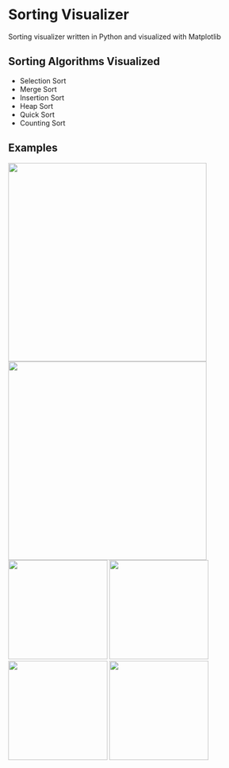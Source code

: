 # Sorting Visualizer
Sorting visualizer written in Python and visualized with Matplotlib

## Sorting Algorithms Visualized
* Selection Sort
* Merge Sort
* Insertion Sort
* Heap Sort
* Quick Sort
* Counting Sort

## Examples
<img src="gifs/SelectionSortGif.gif" width="400" height="400" /> <img src="gifs/MergeSortGif.gif" width="400" height="400" />
<img src="gifs/InsertionSortGif.gif" width="200" height="200" />
<img src="gifs/HeapSortGif.gif" width="200" height="200" />
<img src="gifs/QuickSortGif.gif" width="200" height="200" />
<img src="gifs/CountingSortGif.gif" width="200" height="200" />

